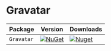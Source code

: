 # Gravatar

| Package |  Version | Downloads |
| ------- | ----- | ----- |
| `Gravatar` | [![NuGet](https://img.shields.io/nuget/v/Gravatar-t5.svg)](https://nuget.org/packages/Gravatar-t5) | [![Nuget](https://img.shields.io/nuget/dt/Gravatar-t5.svg)](https://nuget.org/packages/Gravatar-t5) |
